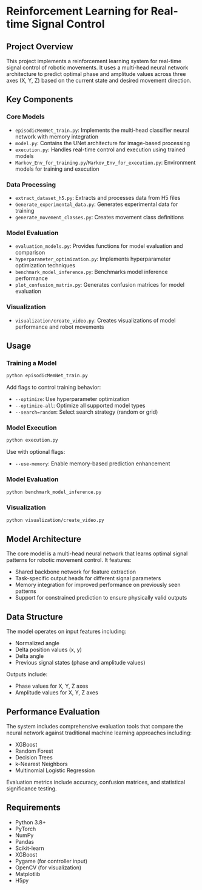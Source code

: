 # Reinforcement Learning for Real-time Signal Control

## Project Overview

This project implements a reinforcement learning system for real-time signal control of robotic movements. It uses a multi-head neural network architecture to predict optimal phase and amplitude values across three axes (X, Y, Z) based on the current state and desired movement direction.

## Key Components

### Core Models

- `episodicMemNet_train.py`: Implements the multi-head classifier neural network with memory integration
- `model.py`: Contains the UNet architecture for image-based processing
- `execution.py`: Handles real-time control and execution using trained models
- `Markov_Env_for_training.py`/`Markov_Env_for_execution.py`: Environment models for training and execution

### Data Processing

- `extract_dataset_h5.py`: Extracts and processes data from H5 files
- `Generate_experimental_data.py`: Generates experimental data for training
- `generate_movement_classes.py`: Creates movement class definitions

### Model Evaluation

- `evaluation_models.py`: Provides functions for model evaluation and comparison
- `hyperparameter_optimization.py`: Implements hyperparameter optimization techniques
- `benchmark_model_inference.py`: Benchmarks model inference performance
- `plot_confusion_matrix.py`: Generates confusion matrices for model evaluation

### Visualization

- `visualization/create_video.py`: Creates visualizations of model performance and robot movements

## Usage

### Training a Model

```bash
python episodicMemNet_train.py
```

Add flags to control training behavior:
- `--optimize`: Use hyperparameter optimization
- `--optimize-all`: Optimize all supported model types
- `--search=random`: Select search strategy (random or grid)

### Model Execution

```bash
python execution.py
```

Use with optional flags:
- `--use-memory`: Enable memory-based prediction enhancement

### Model Evaluation

```bash
python benchmark_model_inference.py
```

### Visualization

```bash
python visualization/create_video.py
```

## Model Architecture

The core model is a multi-head neural network that learns optimal signal patterns for robotic movement control. It features:

- Shared backbone network for feature extraction
- Task-specific output heads for different signal parameters
- Memory integration for improved performance on previously seen patterns
- Support for constrained prediction to ensure physically valid outputs

## Data Structure

The model operates on input features including:
- Normalized angle
- Delta position values (x, y)
- Delta angle
- Previous signal states (phase and amplitude values)

Outputs include:
- Phase values for X, Y, Z axes
- Amplitude values for X, Y, Z axes

## Performance Evaluation

The system includes comprehensive evaluation tools that compare the neural network against traditional machine learning approaches including:
- XGBoost
- Random Forest
- Decision Trees
- k-Nearest Neighbors
- Multinomial Logistic Regression

Evaluation metrics include accuracy, confusion matrices, and statistical significance testing.

## Requirements

- Python 3.8+
- PyTorch
- NumPy
- Pandas
- Scikit-learn
- XGBoost
- Pygame (for controller input)
- OpenCV (for visualization)
- Matplotlib
- H5py



